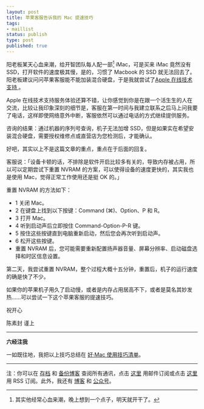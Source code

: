 ```yaml
--- 
layout: post
title: 苹果客服告诉我的 Mac 提速技巧
tags: 
- maillist
status: publish
type: post
published: true
---
```


阳老板某天心血来潮，给开智团队每人配一部[^1] iMac，可是买来 iMac 竟然没有 SSD，打开软件的速度极其慢，是的，习惯了 Macbook 的 SSD 就无法回去了。阳老板建议问问苹果客服能不能加装混合硬盘，于是我就尝试了[Apple 在线技术支持 ](https://getsupport.apple.com/)。


Apple 在线技术支持服务体验还算不错，让你感觉到你是在跟一个活生生的人在交流，比较让我印象深刻的细节是，客服在第一时间与我建立联系之后马上问我要了电话，这样即使网络意外中断，客服依然可以通过电话的方式继续提供服务。

咨询的结果：通过机器的序列号查询，机子无法加增 SSD，但是如果实在希望安装混合硬盘，需要授权维修点或直营店为您检测后，才能确认。

好吧，其实以上不是这篇文章的重点，重点在于后面的回复。

客服说：「设备卡顿的话，不排除是软件开启比较多有关的，导致内存被占用，所以可以定期尝试下重置 NVRAM 的方案，可以使得设备的速度更快的，其实我也是使用 Mac，觉得正常工作使用还是挺 OK 的。」

重置 NVRAM 的方法如下：

* 1 关闭 Mac。 
* 2 在键盘上找到以下按键：Command (⌘)、Option、P 和 R。 
* 3 打开 Mac。 
* 4 听到启动声后立即按住 Command-Option-P-R 键。 
* 5 按住这些按键直到电脑重新启动，然后您会再次听到启动声。 
* 6 松开这些按键。 
* 重置 NVRAM 后，您可能需要重新配置扬声器音量、屏幕分辨率、启动磁盘选择和时区信息设置。

第二天，我尝试重置 NVRAM，整个过程大概十五分钟，重置后，机子的运行速度的确是快了不少。

如果你的苹果机子用久了启动慢，或者是内存占用居高不下，或者是莫名其妙发热……可以尝试一下这个苹果客服的提速技巧。

祝开心

陈素封 谨上

----

**六经注我**

一如既往地，我把以上技巧总结在 [好·Mac 使用技巧清单](https://github.com/cnfeat/GoodThingList/blob/master/GoodMacSkillList.md)。

----

注：你可以在 [存档](http://tinyletter.com/cnfeat/archive) 和 [备份博客](mesule.com) 查阅所有通讯，点击 [这里](http://tinyletter.com/cnfeat) 用邮件订阅或点击  [这里](http://mesule.com/feed/) 用 RSS 订阅。此外，我还有 [博客](cnfeat.com) 和 [公众号](http://t.cn/RGaif2N)。


[^1]: 其实他经常心血来潮，晚上想到一个点子，明天就开干了。